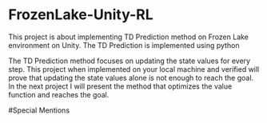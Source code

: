 # FrozenLake-Unity-RL
This project is about implementing TD Prediction method on Frozen Lake environment on Unity. The TD Prediction is implemented using python

The TD Prediction method focuses on updating the state values for every step. This project when implemented on your local machine and verified will prove that updating the state values alone is not enough to reach the goal. In the next project I will present the method that optimizes the value function and reaches the goal.

#Special Mentions
